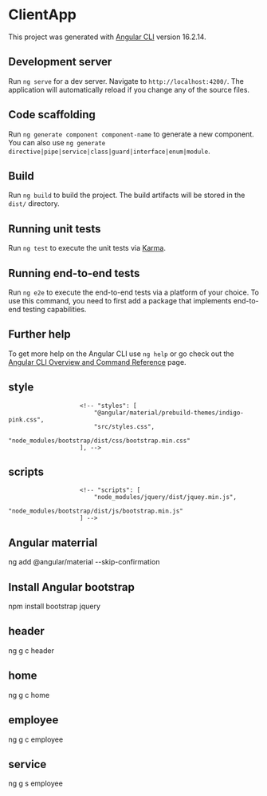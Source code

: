 # ClientApp

This project was generated with [Angular CLI](https://github.com/angular/angular-cli) version 16.2.14.

## Development server

Run `ng serve` for a dev server. Navigate to `http://localhost:4200/`. The application will automatically reload if you change any of the source files.

## Code scaffolding

Run `ng generate component component-name` to generate a new component. You can also use `ng generate directive|pipe|service|class|guard|interface|enum|module`.

## Build

Run `ng build` to build the project. The build artifacts will be stored in the `dist/` directory.

## Running unit tests

Run `ng test` to execute the unit tests via [Karma](https://karma-runner.github.io).

## Running end-to-end tests

Run `ng e2e` to execute the end-to-end tests via a platform of your choice. To use this command, you need to first add a package that implements end-to-end testing capabilities.

## Further help

To get more help on the Angular CLI use `ng help` or go check out the [Angular CLI Overview and Command Reference](https://angular.io/cli) page.


## style
                        <!-- "styles": [
                            "@angular/material/prebuild-themes/indigo-pink.css",
                            "src/styles.css",
                            "node_modules/bootstrap/dist/css/bootstrap.min.css"
                        ], -->
## scripts
                        <!-- "scripts": [
                            "node_modules/jquery/dist/jquey.min.js",
                            "node_modules/bootstrap/dist/js/bootstrap.min.js"
                        ] -->
## Angular materrial
  ng add @angular/material --skip-confirmation

## Install Angular bootstrap
   npm install bootstrap jquery  

## header
   ng g c header
## home
   ng g c home
## employee
ng g c employee   
## service
ng g s employee  